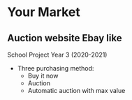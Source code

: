 # Your Market

## Auction website Ebay like

School Project Year 3 (2020-2021)


  

- Three purchasing method:
  - Buy it now
  - Auction
  - Automatic auction with max value
